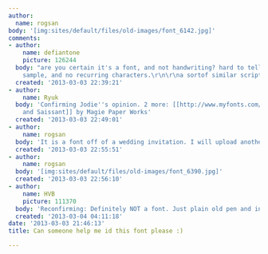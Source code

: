 ```yaml
---
author:
  name: rogsan
body: '[img:sites/default/files/old-images/font_6142.jpg]'
comments:
- author:
    name: defiantone
    picture: 126244
  body: "are you certain it's a font, and not handwriting? hard to tell from your
    sample, and no recurring characters.\r\n\r\na sortof similar script: [[http://www.fontshop.com/fonts/singles/sudtipos/sudestada_regular_ot/|Sudestada]]"
  created: '2013-03-03 22:39:21'
- author:
    name: Ryuk
  body: 'Confirming Jodie''s opinion. 2 more: [[http://www.myfonts.com/foundry/Magpie_Paper_Works|Vermandois
    and Saissant]] by Magie Paper Works'
  created: '2013-03-03 22:49:01'
- author:
    name: rogsan
  body: 'It is a font off of a wedding invitation. I will upload another pic. '
  created: '2013-03-03 22:55:51'
- author:
    name: rogsan
  body: '[img:sites/default/files/old-images/font_6390.jpg]'
  created: '2013-03-03 22:56:10'
- author:
    name: HVB
    picture: 111370
  body: 'Reconfirming: Definitely NOT a font. Just plain old pen and ink handwriting.    Herb'
  created: '2013-03-04 04:11:18'
date: '2013-03-03 21:46:13'
title: Can someone help me id this font please :)

---
```

